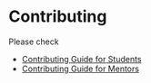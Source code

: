 # Contributing

Please check

- [Contributing Guide for Students][CS]
- [Contributing Guide for Mentors][CM]

[CM]: CONTRIBUTING-mentors.md
[CS]: CONTRIBUTING-students.md
